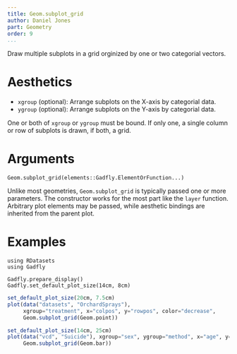 ```yaml
---
title: Geom.subplot_grid
author: Daniel Jones
part: Geometry
order: 9
...
```


Draw multiple subplots in a grid orginized by one or two categorial vectors.


# Aesthetics

  * `xgroup` (optional): Arrange subplots on the X-axis by categorial data.
  * `ygroup` (optional): Arrange subplots on the Y-axis by categorial data.

One or both of `xgroup` or `ygroup` must be bound. If only one, a single column
or row of subplots is drawn, if both, a grid.


# Arguments

```{.julia execute="false"}
Geom.subplot_grid(elements::Gadfly.ElementOrFunction...)
```

Unlike most geometries, `Geom.subplot_grid` is typically passed one or more
parameters. The constructor works for the most part like the `layer` function.
Arbitrary plot elements may be passed, while aesthetic bindings are inherited
from the parent plot.


# Examples

```{.julia hide="true" results="none"}
using RDatasets
using Gadfly

Gadfly.prepare_display()
Gadfly.set_default_plot_size(14cm, 8cm)
```



```julia
set_default_plot_size(20cm, 7.5cm)
plot(data("datasets", "OrchardSprays"),
     xgroup="treatment", x="colpos", y="rowpos", color="decrease",
     Geom.subplot_grid(Geom.point))
```


```julia
set_default_plot_size(14cm, 25cm)
plot(data("vcd", "Suicide"), xgroup="sex", ygroup="method", x="age", y="Freq",
     Geom.subplot_grid(Geom.bar))
```





